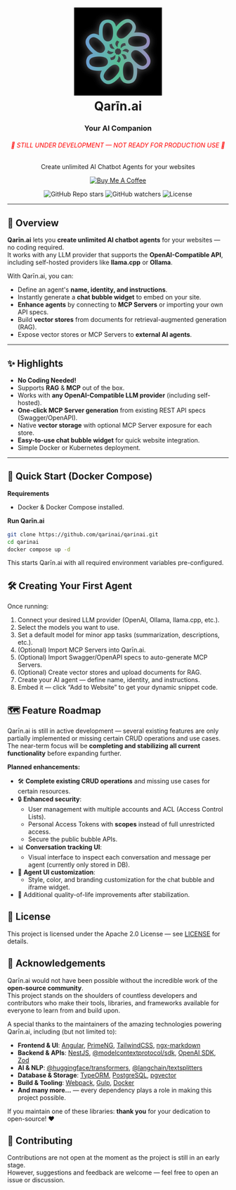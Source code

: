 <h1 align="center">
    <img src="https://raw.githubusercontent.com/qarinai/qarinai/refs/heads/main/public/logo2.png" alt="Qarīn.ai Logo" width="200" height="200"/>
    <br/>
    Qarīn.ai
</h1>

<h3 align="center">
    Your AI Companion
</h3>

<h6 align="center" style="color:red">
🚧 STILL UNDER DEVELOPMENT — NOT READY FOR PRODUCTION USE 🚧
</h6>

<p align="center">
    Create unlimited AI Chatbot Agents for your websites
</p>

<p align="center">
    <a href="https://buymeacoffee.com/sayedmahmoud266" target="_blank">
        <img src="https://cdn.buymeacoffee.com/buttons/default-yellow.png" alt="Buy Me A Coffee" height="41" width="174">
    </a>
</p>

<p align="center">
    <img alt="GitHub Repo stars" src="https://img.shields.io/github/stars/qarinai/qarinai">
    <img alt="GitHub watchers" src="https://img.shields.io/github/watchers/qarinai/qarinai">
    <img alt="License" src="https://img.shields.io/github/license/qarinai/qarinai">
</p>

---

## 📌 Overview

**Qarīn.ai** lets you **create unlimited AI chatbot agents** for your websites — no coding required.  
It works with any LLM provider that supports the **OpenAI-Compatible API**, including self-hosted providers like **llama.cpp** or **Ollama**.

With Qarīn.ai, you can:

- Define an agent's **name, identity, and instructions**.
- Instantly generate a **chat bubble widget** to embed on your site.
- **Enhance agents** by connecting to **MCP Servers** or importing your own API specs.
- Build **vector stores** from documents for retrieval-augmented generation (RAG).
- Expose vector stores or MCP Servers to **external AI agents**.

---

## ✨ Highlights

- **No Coding Needed!**
- Supports **RAG** & **MCP** out of the box.
- Works with **any OpenAI-Compatible LLM provider** (including self-hosted).
- **One-click MCP Server generation** from existing REST API specs (Swagger/OpenAPI).
- Native **vector storage** with optional MCP Server exposure for each store.
- **Easy-to-use chat bubble widget** for quick website integration.
- Simple Docker or Kubernetes deployment.

---

## 🚀 Quick Start (Docker Compose)

**Requirements**

- Docker & Docker Compose installed.

**Run Qarīn.ai**

```bash
git clone https://github.com/qarinai/qarinai.git
cd qarinai
docker compose up -d
```

This starts Qarīn.ai with all required environment variables pre-configured.

## 🛠 Creating Your First Agent

Once running:

1. Connect your desired LLM provider (OpenAI, Ollama, llama.cpp, etc.).
2. Select the models you want to use.
3. Set a default model for minor app tasks (summarization, descriptions, etc.).
4. (Optional) Import MCP Servers into Qarīn.ai.
5. (Optional) Import Swagger/OpenAPI specs to auto-generate MCP Servers.
6. (Optional) Create vector stores and upload documents for RAG.
7. Create your AI agent — define name, identity, and instructions.
8. Embed it — click “Add to Website” to get your dynamic snippet code.

## 🗺 Feature Roadmap

Qarīn.ai is still in active development — several existing features are only partially implemented or missing certain CRUD operations and use cases.  
The near-term focus will be **completing and stabilizing all current functionality** before expanding further.

**Planned enhancements:**

- 🛠 **Complete existing CRUD operations** and missing use cases for certain resources.
- 🔒 **Enhanced security**:
  - User management with multiple accounts and ACL (Access Control Lists).
  - Personal Access Tokens with **scopes** instead of full unrestricted access.
  - Secure the public bubble APIs.
- 📊 **Conversation tracking UI**:
  - Visual interface to inspect each conversation and message per agent (currently only stored in DB).
- 🎨 **Agent UI customization**:
  - Style, color, and branding customization for the chat bubble and iframe widget.
- 🚀 Additional quality-of-life improvements after stabilization.

## 📜 License

This project is licensed under the Apache 2.0 License — see [LICENSE](/LICENSE) for details.

## 🙏 Acknowledgements

Qarīn.ai would not have been possible without the incredible work of the **open-source community**.  
This project stands on the shoulders of countless developers and contributors who make their tools, libraries, and frameworks available for everyone to learn from and build upon.

A special thanks to the maintainers of the amazing technologies powering Qarīn.ai, including (but not limited to):

- **Frontend & UI**: [Angular](https://angular.io), [PrimeNG](https://primeng.org), [TailwindCSS](https://tailwindcss.com), [ngx-markdown](https://github.com/jfcere/ngx-markdown)
- **Backend & APIs**: [NestJS](https://nestjs.com), [@modelcontextprotocol/sdk](https://github.com/modelcontextprotocol), [OpenAI SDK](https://platform.openai.com), [Zod](https://zod.dev)
- **AI & NLP**: [@huggingface/transformers](https://huggingface.co/docs/transformers/index), [@langchain/textsplitters](https://js.langchain.com/docs/modules/data_connection/document_transformers/text_splitters)
- **Database & Storage**: [TypeORM](https://typeorm.io), [PostgreSQL](https://www.postgresql.org), [pgvector](https://github.com/pgvector/pgvector)
- **Build & Tooling**: [Webpack](https://webpack.js.org), [Gulp](https://gulpjs.com), [Docker](https://www.docker.com)
- **And many more...** — every dependency plays a role in making this project possible.

If you maintain one of these libraries: **thank you** for your dedication to open-source! ❤️

## 🤝 Contributing

Contributions are not open at the moment as the project is still in an early stage.
<br/>
However, suggestions and feedback are welcome — feel free to open an issue or discussion.
